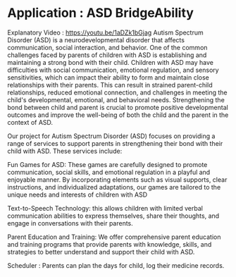 # Application : ASD BridgeAbility
Explanatory Video : https://youtu.be/1aDZk1bGjag
Autism Spectrum Disorder (ASD) is a neurodevelopmental disorder that affects communication, social interaction, and behavior. One of the common challenges faced by parents of children with ASD is establishing and maintaining a strong bond with their child. Children with ASD may have difficulties with social communication, emotional regulation, and sensory sensitivities, which can impact their ability to form and maintain close relationships with their parents. This can result in strained parent-child relationships, reduced emotional connection, and challenges in meeting the child's developmental, emotional, and behavioral needs. Strengthening the bond between child and parent is crucial to promote positive developmental outcomes and improve the well-being of both the child and the parent in the context of ASD.


Our project for Autism Spectrum Disorder (ASD) focuses on providing a range of services to support parents in strengthening their bond with their child with ASD. These services include:

Fun Games for ASD: These games are carefully designed to promote communication, social skills, and emotional regulation in a playful and enjoyable manner. By incorporating elements such as visual supports, clear instructions, and individualized adaptations, our games are tailored to the unique needs and interests of children with ASD

Text-to-Speech Technology: this allows children with limited verbal communication abilities to express themselves, share their thoughts, and engage in conversations with their parents.

Parent Education and Training: We offer comprehensive parent education and training programs that provide parents with knowledge, skills, and strategies to better understand and support their child with ASD. 

Scheduler : Parents can plan the days for child, log their medicine records.

